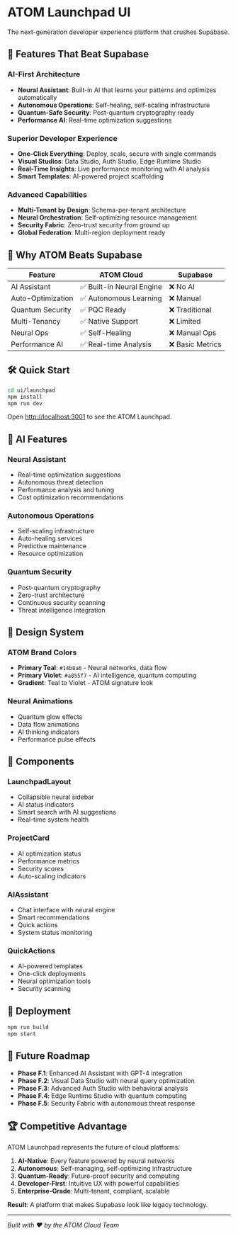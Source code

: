 # ATOM Launchpad UI

The next-generation developer experience platform that crushes Supabase.

## 🚀 Features That Beat Supabase

### AI-First Architecture
- **Neural Assistant**: Built-in AI that learns your patterns and optimizes automatically
- **Autonomous Operations**: Self-healing, self-scaling infrastructure
- **Quantum-Safe Security**: Post-quantum cryptography ready
- **Performance AI**: Real-time optimization suggestions

### Superior Developer Experience
- **One-Click Everything**: Deploy, scale, secure with single commands
- **Visual Studios**: Data Studio, Auth Studio, Edge Runtime Studio
- **Real-Time Insights**: Live performance monitoring with AI analysis
- **Smart Templates**: AI-powered project scaffolding

### Advanced Capabilities
- **Multi-Tenant by Design**: Schema-per-tenant architecture
- **Neural Orchestration**: Self-optimizing resource management
- **Security Fabric**: Zero-trust security from ground up
- **Global Federation**: Multi-region deployment ready

## 🎯 Why ATOM Beats Supabase

| Feature | ATOM Cloud | Supabase |
|---------|------------|----------|
| AI Assistant | ✅ Built-in Neural Engine | ❌ No AI |
| Auto-Optimization | ✅ Autonomous Learning | ❌ Manual |
| Quantum Security | ✅ PQC Ready | ❌ Traditional |
| Multi-Tenancy | ✅ Native Support | ❌ Limited |
| Neural Ops | ✅ Self-Healing | ❌ Manual Ops |
| Performance AI | ✅ Real-time Analysis | ❌ Basic Metrics |

## 🛠 Quick Start

```bash
cd ui/launchpad
npm install
npm run dev
```

Open [http://localhost:3001](http://localhost:3001) to see the ATOM Launchpad.

## 🧠 AI Features

### Neural Assistant
- Real-time optimization suggestions
- Autonomous threat detection
- Performance analysis and tuning
- Cost optimization recommendations

### Autonomous Operations
- Self-scaling infrastructure
- Auto-healing services
- Predictive maintenance
- Resource optimization

### Quantum Security
- Post-quantum cryptography
- Zero-trust architecture
- Continuous security scanning
- Threat intelligence integration

## 🎨 Design System

### ATOM Brand Colors
- **Primary Teal**: `#14b8a6` - Neural networks, data flow
- **Primary Violet**: `#a855f7` - AI intelligence, quantum computing
- **Gradient**: Teal to Violet - ATOM signature look

### Neural Animations
- Quantum glow effects
- Data flow animations
- AI thinking indicators
- Performance pulse effects

## 📱 Components

### LaunchpadLayout
- Collapsible neural sidebar
- AI status indicators
- Smart search with AI suggestions
- Real-time system health

### ProjectCard
- AI optimization status
- Performance metrics
- Security scores
- Auto-scaling indicators

### AIAssistant
- Chat interface with neural engine
- Smart recommendations
- Quick actions
- System status monitoring

### QuickActions
- AI-powered templates
- One-click deployments
- Neural optimization tools
- Security scanning

## 🚀 Deployment

```bash
npm run build
npm start
```

## 🔮 Future Roadmap

- **Phase F.1**: Enhanced AI Assistant with GPT-4 integration
- **Phase F.2**: Visual Data Studio with neural query optimization
- **Phase F.3**: Advanced Auth Studio with behavioral analysis
- **Phase F.4**: Edge Runtime Studio with quantum computing
- **Phase F.5**: Security Fabric with autonomous threat response

## 🏆 Competitive Advantage

ATOM Launchpad represents the future of cloud platforms:

1. **AI-Native**: Every feature powered by neural networks
2. **Autonomous**: Self-managing, self-optimizing infrastructure
3. **Quantum-Ready**: Future-proof security and computing
4. **Developer-First**: Intuitive UX with powerful capabilities
5. **Enterprise-Grade**: Multi-tenant, compliant, scalable

**Result**: A platform that makes Supabase look like legacy technology.

---

*Built with ❤️ by the ATOM Cloud Team*